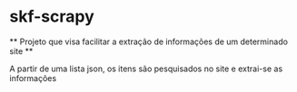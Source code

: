 # skf-scrapy

** Projeto que visa facilitar a extração de informações de um determinado site **

A partir de uma lista json, os itens são pesquisados no site e extrai-se as 
informações
